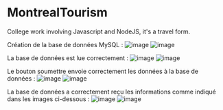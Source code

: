 # MontrealTourism
College work involving Javascript and NodeJS, it's a travel form.

Création de la base de données MySQL :
 ![image](https://user-images.githubusercontent.com/90284053/204812545-93aa4fb7-8c95-4313-9f38-02548dbfea38.png) 
 ![image](https://user-images.githubusercontent.com/90284053/204812612-f0356e67-644d-4f85-9d3e-da69659c8f27.png)

La base de données est lue correctement :
![image](https://user-images.githubusercontent.com/90284053/204812679-44588b3a-0c6a-4441-a823-b7e20d6b170e.png)
![image](https://user-images.githubusercontent.com/90284053/204812836-1ee657bc-311b-4bf6-aff0-897af1f3e0dc.png)

Le bouton soumettre envoie correctement les données à la base de données :
![image](https://user-images.githubusercontent.com/90284053/204812918-c38b5a0c-6586-413e-85ac-a3d3cbb62721.png)
![image](https://user-images.githubusercontent.com/90284053/204812980-8414fa77-2d33-4719-b135-ae4b1a038456.png)

La base de données a correctement reçu les informations comme indiqué dans les images ci-dessous :
![image](https://user-images.githubusercontent.com/90284053/204813056-4ceacffa-4530-4c16-ab4b-2d12dd6c8e64.png)
![image](https://user-images.githubusercontent.com/90284053/204813107-e3c378cc-f6da-47da-b50d-e9c06b1b03dd.png)

 
